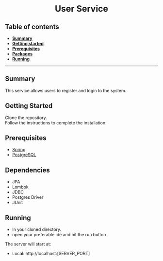 <div align="center">
  <br>
  <h1>User Service</h1>
</div>

##  Table of contents
- [**Summary**](#summary)
- [**Getting started**](#getting-started)
- [**Prerequisites**](#prerequisites)
- [**Packages**](#packages)
- [**Running**](#running)
---
## Summary

This service allows users to register and login to the system.

## Getting Started

Clone the repository.<br />
Follow the instructions to complete the installation.

## Prerequisites

- [Spring](https://spring.io/)
- [PostgreSQL](https://www.postgresql.org/)

## Dependencies

- JPA
- Lombok
- JDBC
- Postgres Driver
- JUnit

## Running

- In your cloned directory.
- open your preferable ide and hit the run button

The server will start at:

- Local: http://localhost:[SERVER_PORT]
